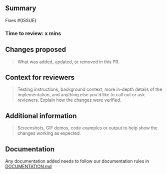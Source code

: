 ## Summary
Fixes #{ISSUE}

### Time to review: __x mins__

## Changes proposed
> What was added, updated, or removed in this PR.

## Context for reviewers
> Testing instructions, background context, more in-depth details of the implementation, and anything else you'd like to call out or ask reviewers. Explain how the changes were verified.

## Additional information
> Screenshots, GIF demos, code examples or output to help show the changes working as expected.

## Documentation

Any documentation added needs to follow our documentation rules in [DOCUMENTATION.md](DOCUMENTATION.md)
